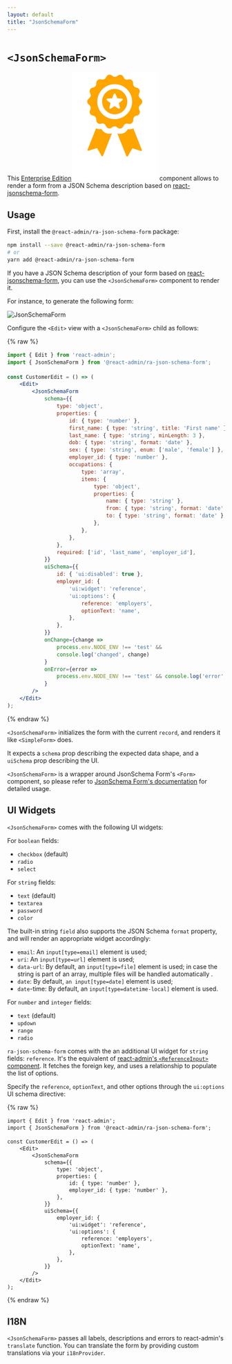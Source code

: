 ```yaml
---
layout: default
title: "JsonSchemaForm"
---
```


# `<JsonSchemaForm>`

This [Enterprise Edition](https://marmelab.com/ra-enterprise)<img class="icon" src="./img/premium.svg" /> component allows to render a form from a JSON Schema description based on [react-jsonschema-form](https://github.com/rjsf-team/react-jsonschema-form).

## Usage

First, install the `@react-admin/ra-json-schema-form` package:

```sh
npm install --save @react-admin/ra-json-schema-form
# or
yarn add @react-admin/ra-json-schema-form
```

If you have a JSON Schema description of your form based on [react-jsonschema-form](https://github.com/rjsf-team/react-jsonschema-form), you can use the `<JsonSchemaForm>` component to render it.

For instance, to generate the following form:

![JsonSchemaForm](https://marmelab.com/ra-enterprise/modules/assets/jsonschemaform.webp)

Configure the `<Edit>` view with a `<JsonSchemaForm>` child as follows:

{% raw %}
```jsx
import { Edit } from 'react-admin';
import { JsonSchemaForm } from '@react-admin/ra-json-schema-form';

const CustomerEdit = () => (
    <Edit>
        <JsonSchemaForm
            schema={{
                type: 'object',
                properties: {
                    id: { type: 'number' },
                    first_name: { type: 'string', title: 'First name' },
                    last_name: { type: 'string', minLength: 3 },
                    dob: { type: 'string', format: 'date' },
                    sex: { type: 'string', enum: ['male', 'female'] },
                    employer_id: { type: 'number' },
                    occupations: {
                        type: 'array',
                        items: {
                            type: 'object',
                            properties: {
                                name: { type: 'string' },
                                from: { type: 'string', format: 'date' },
                                to: { type: 'string', format: 'date' },
                            },
                        },
                    },
                },
                required: ['id', 'last_name', 'employer_id'],
            }}
            uiSchema={{
                id: { 'ui:disabled': true },
                employer_id: {
                    'ui:widget': 'reference',
                    'ui:options': {
                        reference: 'employers',
                        optionText: 'name',
                    },
                },
            }}
            onChange={change =>
                process.env.NODE_ENV !== 'test' &&
                console.log('changed', change)
            }
            onError={error =>
                process.env.NODE_ENV !== 'test' && console.log('error', error)
            }
        />
    </Edit>
);
```
{% endraw %}

`<JsonSchemaForm>` initializes the form with the current `record`, and renders it like `<SimpleForm>` does.

It expects a `schema` prop describing the expected data shape, and a `uiSchema` prop describing the UI.

`<JsonSchemaForm>` is a wrapper around JsonSchema Form's `<Form>` component, so please refer to [JsonSchema Form's documentation](https://react-jsonschema-form.readthedocs.io/en/latest/#usage) for detailed usage.

## UI Widgets

`<JsonSchemaForm>` comes with the following UI widgets:

For `boolean` fields:

-   `checkbox` (default)
-   `radio`
-   `select`

For `string` fields:

-   `text` (default)
-   `textarea`
-   `password`
-   `color`

The built-in string `field` also supports the JSON Schema `format` property, and will render an appropriate widget accordingly:

-   `email`: An `input[type=email]` element is used;
-   `uri`: An `input[type=url]` element is used;
-   `data-url`: By default, an `input[type=file]` element is used; in case the string is part of an array, multiple files will be handled automatically .
-   `date`: By default, `an input[type=date]` element is used;
-   `date`-time: By default, an `input[type=datetime-local]` element is used.

For `number` and `integer` fields:

-   `text` (default)
-   `updown`
-   `range`
-   `radio`

`ra-json-schema-form` comes with the an additional UI widget for `string` fields: `reference`. It's the equivalent of [react-admin's `<ReferenceInput>` component](https://marmelab.com/react-admin/ReferenceInput.html). It fetches the foreign key, and uses a relationship to populate the list of options.

Specify the `reference`, `optionText`, and other options through the `ui:options` UI schema directive:

{% raw %}
```tsx
import { Edit } from 'react-admin';
import { JsonSchemaForm } from '@react-admin/ra-json-schema-form';

const CustomerEdit = () => (
    <Edit>
        <JsonSchemaForm
            schema={{
                type: 'object',
                properties: {
                    id: { type: 'number' },
                    employer_id: { type: 'number' },
                },
            }}
            uiSchema={{
                employer_id: {
                    'ui:widget': 'reference',
                    'ui:options': {
                        reference: 'employers',
                        optionText: 'name',
                    },
                },
            }}
        />
    </Edit>
);
```
{% endraw %}

## I18N

`<JsonSchemaForm>` passes all labels, descriptions and errors to react-admin's `translate` function. You can translate the form by providing custom translations via your `i18nProvider`.
